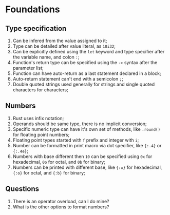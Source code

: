 # Foundations

## Type specification

1. Can be infered from the value assigned to it;
2. Type can be detailed after value literal, as `10i32`;
3. Can be explicitly defined using the `let` keyword and type specifier after the variable name, and colon `:`;
4. Function's return type can be specified using the `->` syntax after the parameter list;
5. Function can have auto-return as a last statement declared in a block;
6. Auto-return statement can't end with a semicolon `;`;
7. Double quoted strings used generally for strings and single quoted characters for characters;

## Numbers

1. Rust uses infix notation;
2. Operands should be same type, there is no implicit conversion;
3. Specific numeric type can have it's own set of methods, like `.round()` for floating point numbers;
4. Floating point types started with `f` prefix and integer with `i`;
5. Number can be formatted in print macro via dot specifier, like `{:.4}` or `{:.4e}`;
6. Numbers with base different then `10` can be specified using `0x` for hexadecimal, `0o` for octal, and `0b` for binary;
7. Numbers can be printed with different base, like `{:x}` for hexadecimal, `{:o}` for octal, and `{:b}` for binary;

## Questions

1. There is an operator overload, can I do mine?
2. What is the other options to format numbers?
